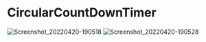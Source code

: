 # CircularCountDownTimer

![Screenshot_20220420-190518](https://user-images.githubusercontent.com/42431637/164243365-9ea198be-d60e-4d66-991f-7e8cdc83f256.png)
![Screenshot_20220420-190528](https://user-images.githubusercontent.com/42431637/164243391-845ac015-3999-4b71-8aab-6794211b7831.png)

